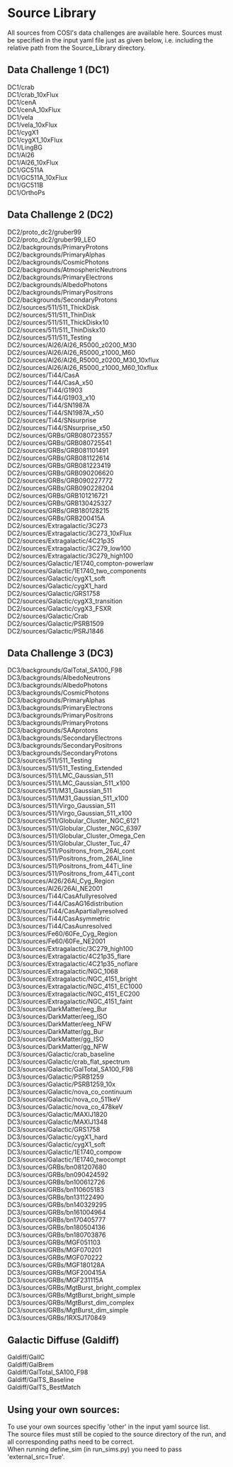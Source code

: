 # Source Library <br />
All sources from COSI's data challenges are available here. Sources must be specified in the input yaml file just as given below, i.e. including the relative path from the Source_Library directory. 

## Data Challenge 1 (DC1) <br /> 
DC1/crab <br />
DC1/crab_10xFlux <br />
DC1/cenA <br />
DC1/cenA_10xFlux <br />
DC1/vela <br />
DC1/vela_10xFlux <br />
DC1/cygX1 <br />
DC1/cygX1_10xFlux <br />
DC1/LingBG <br />
DC1/Al26 <br />
DC1/Al26_10xFlux <br /> 
DC1/GC511A <br />
DC1/GC511A_10xFlux <br />
DC1/GC511B <br />
DC1/OrthoPs <br />

## Data Challenge 2 (DC2) <br />
DC2/proto_dc2/gruber99 <br />
DC2/proto_dc2/gruber99_LEO <br />
DC2/backgrounds/PrimaryProtons <br />
DC2/backgrounds/PrimaryAlphas <br />
DC2/backgrounds/CosmicPhotons <br />
DC2/backgrounds/AtmosphericNeutrons <br />
DC2/backgrounds/PrimaryElectrons <br />
DC2/backgrounds/AlbedoPhotons <br />
DC2/backgrounds/PrimaryPositrons <br />
DC2/backgrounds/SecondaryProtons <br />
DC2/sources/511/511_ThickDisk <br />
DC2/sources/511/511_ThinDisk <br />
DC2/sources/511/511_ThickDiskx10 <br />
DC2/sources/511/511_ThinDiskx10 <br />
DC2/sources/511/511_Testing <br />
DC2/sources/Al26/Al26_R5000_z0200_M30 <br />
DC2/sources/Al26/Al26_R5000_z1000_M60 <br />
DC2/sources/Al26/Al26_R5000_z0200_M30_10xflux <br />
DC2/sources/Al26/Al26_R5000_z1000_M60_10xflux <br />
DC2/sources/Ti44/CasA <br />
DC2/sources/Ti44/CasA_x50 <br />
DC2/sources/Ti44/G1903 <br />
DC2/sources/Ti44/G1903_x10 <br />
DC2/sources/Ti44/SN1987A <br /> 
DC2/sources/Ti44/SN1987A_x50 <br />
DC2/sources/Ti44/SNsurprise <br />
DC2/sources/Ti44/SNsurprise_x50 <br />
DC2/sources/GRBs/GRB080723557 <br />
DC2/sources/GRBs/GRB080725541 <br />
DC2/sources/GRBs/GRB081101491 <br />
DC2/sources/GRBs/GRB081122614 <br />
DC2/sources/GRBs/GRB081223419 <br />
DC2/sources/GRBs/GRB090206620 <br />
DC2/sources/GRBs/GRB090227772 <br />
DC2/sources/GRBs/GRB090228204 <br />
DC2/sources/GRBs/GRB101216721 <br />
DC2/sources/GRBs/GRB130425327 <br />
DC2/sources/GRBs/GRB180128215 <br />
DC2/sources/GRBs/GRB200415A  <br />
DC2/sources/Extragalactic/3C273 <br /> 
DC2/sources/Extragalactic/3C273_10xFlux <br />
DC2/sources/Extragalactic/4C21p35 <br />
DC2/sources/Extragalactic/3C279_low100 <br />
DC2/sources/Extragalactic/3C279_high100 <br />
DC2/sources/Galactic/1E1740_compton-powerlaw <br />
DC2/sources/Galactic/1E1740_two_components <br />
DC2/sources/Galactic/cygX1_soft <br />
DC2/sources/Galactic/cygX1_hard <br />
DC2/sources/Galactic/GRS1758 <br />
DC2/sources/Galactic/cygX3_transition <br />
DC2/sources/Galactic/cygX3_FSXR <br />
DC2/sources/Galactic/Crab <br />
DC2/sources/Galactic/PSRB1509 <br />
DC2/sources/Galactic/PSRJ1846 <br />
 
## Data Challenge 3 (DC3) <br />
DC3/backgrounds/GalTotal_SA100_F98 <br />
DC3/backgrounds/AlbedoNeutrons <br />
DC3/backgrounds/AlbedoPhotons <br />
DC3/backgrounds/CosmicPhotons <br />
DC3/backgrounds/PrimaryAlphas <br />
DC3/backgrounds/PrimaryElectrons <br />
DC3/backgrounds/PrimaryPositrons <br />
DC3/backgrounds/PrimaryProtons <br />
DC3/backgrounds/SAAprotons <br />
DC3/backgrounds/SecondaryElectrons <br />
DC3/backgrounds/SecondaryPositrons <br />
DC3/backgrounds/SecondaryProtons <br />
DC3/sources/511/511_Testing <br />
DC3/sources/511/511_Testing_Extended <br />
DC3/sources/511/LMC_Gaussian_511 <br/>
DC3/sources/511/LMC_Gaussian_511_x100 <br />
DC3/sources/511/M31_Gaussian_511 <br />
DC3/sources/511/M31_Gaussian_511_x100 <br />
DC3/sources/511/Virgo_Gaussian_511 <br />
DC3/sources/511/Virgo_Gaussian_511_x100 <br />
DC3/sources/511/Globular_Cluster_NGC_6121 <br />
DC3/sources/511/Globular_Cluster_NGC_6397 <br />
DC3/sources/511/Globular_Cluster_Omega_Cen <br />
DC3/sources/511/Globular_Cluster_Tuc_47 <br />
DC3/sources/511/Positrons_from_26Al_cont <br />
DC3/sources/511/Positrons_from_26Al_line <br />
DC3/sources/511/Positrons_from_44Ti_line <br />
DC3/sources/511/Positrons_from_44Ti_cont <br />
DC3/sources/Al26/26Al_Cyg_Region <br />
DC3/sources/Al26/26Al_NE2001 <br />
DC3/sources/Ti44/CasAfullyresolved <br />
DC3/sources/Ti44/CasAG16distribution <br />
DC3/sources/Ti44/CasApartiallyresolved <br />
DC3/sources/Ti44/CasAsymmetric <br />
DC3/sources/Ti44/CasAunresolved <br />
DC3/sources/Fe60/60Fe_Cyg_Region <br />
DC3/sources/Fe60/60Fe_NE2001 <br />
DC3/sources/Extragalactic/3C279_high100 <br />
DC3/sources/Extragalactic/4C21p35_flare <br />
DC3/sources/Extragalactic/4C21p35_noflare <br />
DC3/sources/Extragalactic/NGC_1068 <br />
DC3/sources/Extragalactic/NGC_4151_bright <br />
DC3/sources/Extragalactic/NGC_4151_EC1000 <br />
DC3/sources/Extragalactic/NGC_4151_EC200 <br />
DC3/sources/Extragalactic/NGC_4151_faint <br />
DC3/sources/DarkMatter/eeg_Bur <br />
DC3/sources/DarkMatter/eeg_ISO <br />
DC3/sources/DarkMatter/eeg_NFW <br />
DC3/sources/DarkMatter/gg_Bur <br />
DC3/sources/DarkMatter/gg_ISO <br />
DC3/sources/DarkMatter/gg_NFW <br />
DC3/sources/Galactic/crab_baseline <br />
DC3/sources/Galactic/crab_flat_spectrum <br />
DC3/sources/Galactic/GalTotal_SA100_F98 <br />
DC3/sources/Galactic/PSRB1259 <br />
DC3/sources/Galactic/PSRB1259_10x <br />
DC3/sources/Galactic/nova_co_continuum <br />
DC3/sources/Galactic/nova_co_511keV <br />
DC3/sources/Galactic/nova_co_478keV <br />
DC3/sources/Galactic/MAXIJ1820 <br />
DC3/sources/Galactic/MAXIJ1348 <br />
DC3/sources/Galactic/GRS1758 <br />
DC3/sources/Galactic/cygX1_hard <br />
DC3/sources/Galactic/cygX1_soft <br />
DC3/sources/Galactic/1E1740_compow <br />
DC3/sources/Galactic/1E1740_twocompt <br />
DC3/sources/GRBs/bn081207680 <br />
DC3/sources/GRBs/bn090424592 <br />
DC3/sources/GRBs/bn100612726 <br />
DC3/sources/GRBs/bn110605183 <br />
DC3/sources/GRBs/bn131122490 <br />
DC3/sources/GRBs/bn140329295 <br />
DC3/sources/GRBs/bn161004964 <br />
DC3/sources/GRBs/bn170405777 <br />
DC3/sources/GRBs/bn180504136 <br />
DC3/sources/GRBs/bn180703876 <br />
DC3/sources/GRBs/MGF051103 <br />
DC3/sources/GRBs/MGF070201 <br />
DC3/sources/GRBs/MGF070222 <br />
DC3/sources/GRBs/MGF180128A <br />
DC3/sources/GRBs/MGF200415A <br />
DC3/sources/GRBs/MGF231115A <br />
DC3/sources/GRBs/MgtBurst_bright_complex <br />
DC3/sources/GRBs/MgtBurst_bright_simple <br />
DC3/sources/GRBs/MgtBurst_dim_complex <br />
DC3/sources/GRBs/MgtBurst_dim_simple <br />
DC3/sources/GRBs/1RXSJ170849 <br />

## Galactic Diffuse (Galdiff) <br />
Galdiff/GalIC <br />
Galdiff/GalBrem <br />
Galdiff/GalTotal_SA100_F98 <br />
Galdiff/GalTS_Baseline <br />
Galdiff/GalTS_BestMatch <br />

## Using your own sources:
To use your own sources specifiy 'other' in the input yaml source list.  <br />
The source files must still be copied to the source directory of the run, and all corresponding paths need to be correct. <br />
When running define_sim (in run_sims.py) you need to pass 'external_src=True'.

